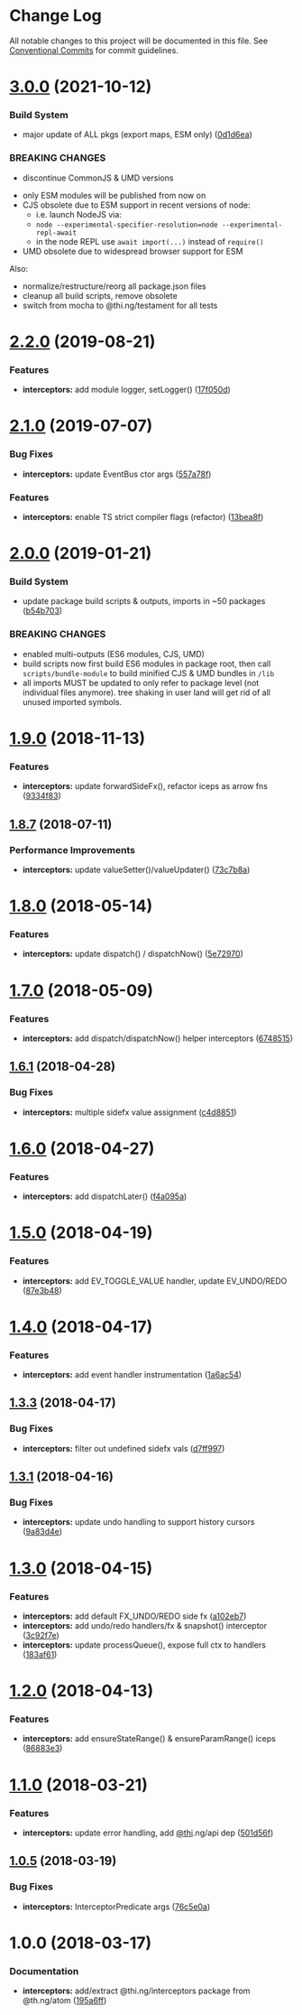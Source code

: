 # Change Log

All notable changes to this project will be documented in this file.
See [Conventional Commits](https://conventionalcommits.org) for commit guidelines.

# [3.0.0](https://github.com/thi-ng/umbrella/compare/@thi.ng/interceptors@2.2.53...@thi.ng/interceptors@3.0.0) (2021-10-12)


### Build System

* major update of ALL pkgs (export maps, ESM only) ([0d1d6ea](https://github.com/thi-ng/umbrella/commit/0d1d6ea9fab2a645d6c5f2bf2591459b939c09b6))


### BREAKING CHANGES

* discontinue CommonJS & UMD versions

- only ESM modules will be published from now on
- CJS obsolete due to ESM support in recent versions of node:
  - i.e. launch NodeJS via:
  - `node --experimental-specifier-resolution=node --experimental-repl-await`
  - in the node REPL use `await import(...)` instead of `require()`
- UMD obsolete due to widespread browser support for ESM

Also:
- normalize/restructure/reorg all package.json files
- cleanup all build scripts, remove obsolete
- switch from mocha to @thi.ng/testament for all tests






#  [2.2.0](https://github.com/thi-ng/umbrella/compare/@thi.ng/interceptors@2.1.3...@thi.ng/interceptors@2.2.0) (2019-08-21)

###  Features

- **interceptors:** add module logger, setLogger() ([17f050d](https://github.com/thi-ng/umbrella/commit/17f050d))

#  [2.1.0](https://github.com/thi-ng/umbrella/compare/@thi.ng/interceptors@2.0.12...@thi.ng/interceptors@2.1.0) (2019-07-07)

###  Bug Fixes

- **interceptors:** update EventBus ctor args ([557a78f](https://github.com/thi-ng/umbrella/commit/557a78f))

###  Features

- **interceptors:** enable TS strict compiler flags (refactor) ([13bea8f](https://github.com/thi-ng/umbrella/commit/13bea8f))

#  [2.0.0](https://github.com/thi-ng/umbrella/compare/@thi.ng/interceptors@1.9.2...@thi.ng/interceptors@2.0.0) (2019-01-21)

###  Build System

- update package build scripts & outputs, imports in ~50 packages ([b54b703](https://github.com/thi-ng/umbrella/commit/b54b703))

###  BREAKING CHANGES

- enabled multi-outputs (ES6 modules, CJS, UMD)
- build scripts now first build ES6 modules in package root, then call   `scripts/bundle-module` to build minified CJS & UMD bundles in `/lib`
- all imports MUST be updated to only refer to package level   (not individual files anymore). tree shaking in user land will get rid of   all unused imported symbols.

#  [1.9.0](https://github.com/thi-ng/umbrella/compare/@thi.ng/interceptors@1.8.17...@thi.ng/interceptors@1.9.0) (2018-11-13)

###  Features

- **interceptors:** update forwardSideFx(), refactor iceps as arrow fns ([9334f83](https://github.com/thi-ng/umbrella/commit/9334f83))

##  [1.8.7](https://github.com/thi-ng/umbrella/compare/@thi.ng/interceptors@1.8.6...@thi.ng/interceptors@1.8.7) (2018-07-11)

###  Performance Improvements

- **interceptors:** update valueSetter()/valueUpdater() ([73c7b8a](https://github.com/thi-ng/umbrella/commit/73c7b8a))

#  [1.8.0](https://github.com/thi-ng/umbrella/compare/@thi.ng/interceptors@1.7.4...@thi.ng/interceptors@1.8.0) (2018-05-14)

###  Features

- **interceptors:** update dispatch() / dispatchNow() ([5e72970](https://github.com/thi-ng/umbrella/commit/5e72970))

#  [1.7.0](https://github.com/thi-ng/umbrella/compare/@thi.ng/interceptors@1.6.2...@thi.ng/interceptors@1.7.0) (2018-05-09)

###  Features

- **interceptors:** add dispatch/dispatchNow() helper interceptors ([6748515](https://github.com/thi-ng/umbrella/commit/6748515))

##  [1.6.1](https://github.com/thi-ng/umbrella/compare/@thi.ng/interceptors@1.6.0...@thi.ng/interceptors@1.6.1) (2018-04-28)

###  Bug Fixes

- **interceptors:** multiple sidefx value assignment ([c4d8851](https://github.com/thi-ng/umbrella/commit/c4d8851))

#  [1.6.0](https://github.com/thi-ng/umbrella/compare/@thi.ng/interceptors@1.5.3...@thi.ng/interceptors@1.6.0) (2018-04-27)

###  Features

- **interceptors:** add dispatchLater() ([f4a095a](https://github.com/thi-ng/umbrella/commit/f4a095a))

#  [1.5.0](https://github.com/thi-ng/umbrella/compare/@thi.ng/interceptors@1.4.1...@thi.ng/interceptors@1.5.0) (2018-04-19)

###  Features

- **interceptors:** add EV_TOGGLE_VALUE handler, update EV_UNDO/REDO ([87e3b48](https://github.com/thi-ng/umbrella/commit/87e3b48))

# [1.4.0](https://github.com/thi-ng/umbrella/compare/@thi.ng/interceptors@1.3.3...@thi.ng/interceptors@1.4.0) (2018-04-17)

### Features

- **interceptors:** add event handler instrumentation ([1a6ac54](https://github.com/thi-ng/umbrella/commit/1a6ac54))

## [1.3.3](https://github.com/thi-ng/umbrella/compare/@thi.ng/interceptors@1.3.2...@thi.ng/interceptors@1.3.3) (2018-04-17)

### Bug Fixes

- **interceptors:** filter out undefined sidefx vals ([d7ff997](https://github.com/thi-ng/umbrella/commit/d7ff997))

## [1.3.1](https://github.com/thi-ng/umbrella/compare/@thi.ng/interceptors@1.3.0...@thi.ng/interceptors@1.3.1) (2018-04-16)

### Bug Fixes

- **interceptors:** update undo handling to support history cursors ([9a83d4e](https://github.com/thi-ng/umbrella/commit/9a83d4e))

# [1.3.0](https://github.com/thi-ng/umbrella/compare/@thi.ng/interceptors@1.2.0...@thi.ng/interceptors@1.3.0) (2018-04-15)

### Features

- **interceptors:** add default FX_UNDO/REDO side fx ([a102eb7](https://github.com/thi-ng/umbrella/commit/a102eb7))
- **interceptors:** add undo/redo handlers/fx & snapshot() interceptor ([3c92f7e](https://github.com/thi-ng/umbrella/commit/3c92f7e))
- **interceptors:** update processQueue(), expose full ctx to handlers ([183af61](https://github.com/thi-ng/umbrella/commit/183af61))

#  [1.2.0](https://github.com/thi-ng/umbrella/compare/@thi.ng/interceptors@1.1.5...@thi.ng/interceptors@1.2.0) (2018-04-13)

###  Features

- **interceptors:** add ensureStateRange() & ensureParamRange() iceps ([86883e3](https://github.com/thi-ng/umbrella/commit/86883e3))

#  [1.1.0](https://github.com/thi-ng/umbrella/compare/@thi.ng/interceptors@1.0.5...@thi.ng/interceptors@1.1.0) (2018-03-21)

###  Features

- **interceptors:** update error handling, add [@thi](https://github.com/thi).ng/api dep ([501d56f](https://github.com/thi-ng/umbrella/commit/501d56f))

##  [1.0.5](https://github.com/thi-ng/umbrella/compare/@thi.ng/interceptors@1.0.4...@thi.ng/interceptors@1.0.5) (2018-03-19)

###  Bug Fixes

- **interceptors:** InterceptorPredicate args ([76c5e0a](https://github.com/thi-ng/umbrella/commit/76c5e0a))

#  1.0.0 (2018-03-17)

###  Documentation

- **interceptors:** add/extract @thi.ng/interceptors package from @th.ng/atom ([195a6ff](https://github.com/thi-ng/umbrella/commit/195a6ff))
